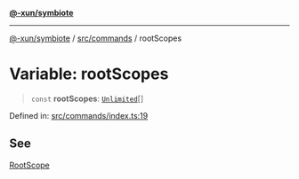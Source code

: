 [**@-xun/symbiote**](../../../README.md)

***

[@-xun/symbiote](../../../README.md) / [src/commands](../README.md) / rootScopes

# Variable: rootScopes

> `const` **rootScopes**: [`Unlimited`](../../configure/enumerations/UnlimitedGlobalScope.md#unlimited)[]

Defined in: [src/commands/index.ts:19](https://github.com/Xunnamius/symbiote/blob/e2a70374b9e5c61d555e2445ff09c823f586ccb3/src/commands/index.ts#L19)

## See

[RootScope](../../configure/enumerations/UnlimitedGlobalScope.md)
